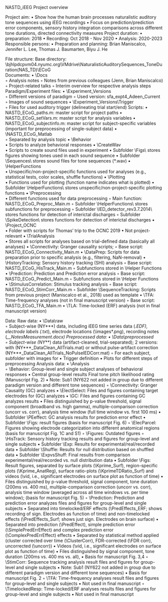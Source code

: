 NASTD_iEEG Project overview 

Project aim: 
    • Show how the human brain processes naturalistic auditory tone sequences using iEEG recordings
    • Focus on prediction/prediction error components, sensory history integration comparisons across different tone durations, directed connectivity measures
Project duration: 
    • preparation: 2018
    • Recording: Oct 2018 - Nov 2020
    • Analysis: 2020-2023
Responsible persons:
    • Preparation and planning: Brian Maniscalco, Jennifer L. Lee, Thomas J. Baumarten, Biyu J. He

File structure:
Base directory: 
\\bjhlpdcpvm04.nyumc.org\VMdrive\NaturalisticAuditorySequences_ToneDuration(NAS_TD)\ECoG\
Documents:
    • \Docs\
        ◦ Analysis notes
        ◦ Notes from previous colleagues (Jenn, Brian Maniscalco)
        ◦ Project-related talks
        ◦ Interim overview for respective analysis steps
Paradigm/Experiment files:
    • \Experiment_Versions\
        ◦ Different versions of paradigm
        ◦ Used version: sfa_expt4_Adeen_Current
        ◦ Images of sound sequences
    • \Experiment_Versions\Trigger\
        ◦ Files for used auditory trigger (delineating trial start/end)
Scripts:
    • NASTD_ECoG_paths.m: master script for project paths
    • NASTD_ECoG_setVars.m: master script for analysis variables
    • NASTD_ECoG_subjectinfo.m: master script for subject-specific variables (important for preprocessing of single-subject data)
    • \NASTD_ECoG_Matlab\
        ◦ Separated by analysis topic
            ▪ \Behavior\
                • Scripts to analyze behavioral responses
            ▪ \CreateWav\
                • Scripts to create sound files used in experiment
                • Subfolder \Figs\ stores figures showing tones used in each sound sequence
                • Subfolder \Sequences\ stores sound files for tone sequences (*.wav)
            ▪ \HelperFunctions\
                • Unspecific/non-project-specific functions used for analyses (e.g., statistical tests, color scales, shuffle functions)
            ▪ \Plotting\
                • Functions used for plotting (function name indicates what is plotted)
                • Subfolder \HelperFunctions\ stores unspecific/non-project-specific plotting functions
            ▪ \Preprocessing\
                • Different functions used for data preprocessing
                    ◦ Main function: NASTD_ECoG_Preproc_Main.m
                    ◦ Subfolder \HelperFunctions\ stores subfunctions for preprocessing
                    ◦ Subfolder \IED_detector_rev3.7.2014\ stores functions for detection of interictal discharges
                    ◦ Subfolder \SpikeDetection\ stores functions for detection of interictal discharges
            ▪ \Project_OCNC\
                • Folder with scripts for Thomas’ trip to the OCNC 2019
                • Not project-relevant
            ▪ \TrialAnalysis\
                • Stores all scripts for analyses based on trial-defined data (basically all analyses)
                • \Connectivity\: Granger causality scripts; 
                    ◦ Base script: NASTD_ECoG_Connectivity_Main.m
                • \DataPrep\: Scripts for data preparation prior to specific analysis (e.g., filtering, NaN-removal)
                • \HistoryTracking\: Sensory history tracking (SHI) analysis
                    ◦ Base script: NASTD_ECoG_HisTrack_Main.m
                    ◦ Subfunctions stored in \Helper Functions\
                • \Prediction\: Prediction and Prediction error analysis
                    ◦ Base script: NASTD_ECoG_Predict_Main.m
                    ◦ Subfunctions stored in \Helper Functions\
                • \StimulusCorrelation\: Stimulus tracking analysis
                    ◦ Base script: NASTD_ECoG_StimCorr_Main.m
                    ◦ Subfolder \SequenceTracking\: Scripts from previous project (Maniscalco et al., 2018) used as template
                • \TFA\: Time-frequency analyses (not in final manuscript version)
                    ◦ Base script: NASTD_ECoG_TFA_Main.m
                • \TLA\: Time-locked (ERF) analysis (not in final manuscript version)

Data:
Raw data:
    • \Data\raw\
        ◦ Subject-wise (NY***) data, including iEEG time series data (*.EDF), electrode labels (*.txt), electrode locations (\images\*.png), recording notes (*__NotesMeasurement.docx)
Preprocessed data:
    • \Data\preprocessed\
        ◦ Subject-wise (NY***) data (artifact-cleaned, trial-separated); 2 versions: with (NY***_DataClean_AllTrials.mat) or without pulse-artifact correction (NY***_DataClean_AllTrials_NoPulseIEDCorr.mat)
        ◦ For each subject, subfolder with images for
            ▪ Trigger definition
            ▪ Plots for different steps of preprocessing
Analysis data:
    • \Analysis\
        ◦ \Behavior\: Group-level and single subject analyses of behavioral responses
            ▪ Central group-level results Final tone pitch likelihood rating (Manuscript Fig. 2) 
            ▪ Note: Sub1 (NY622 not added in group due to different paradigm version and different tone sequences)
        ◦ \Connectivity\: Granger Causality (GC) analyzes
            ▪ \ElectSelect\: Files and figures containing target electrodes for (GC) analyzes
            ▪ \GC\: Files and figures containing GC analyzes results
                • Files distinguished by p-value threshold, signal component (broadband vs. high gamma), multiple-comparison correction (uncorr vs. corr), analysis time window (full time window vs. first 100 ms)
                • Subfolder \PEeffect\: GC analysis results for prediction error effect
                • Subfolder \Figs\: result figures (basis for manuscript Fig. 6)
        ◦ \ElecParcel\: Figures showing electrode categorization into different anatomical regions (basis for manuscript Fig. 1C and S1)
        ◦ \Figures\: Outdated figures
        ◦ \HisTrack\: Sensory history tracking results and figures for group-level and single subjects
            ▪ Subfolder \Exp\: Results for experimental/real/recorded data
            ▪ Subfolder \Shuffle\: Results for null distribution based on shuffled data
            ▪ Subfolder \ExpvsShuff\: Final results from comparison experimental/real/recorded vs. null distribution data
            ▪ Subfolder \Figs\: Result figures, separated by surface plots (\Kprime_Surf\), region-specific plots (\Kprime_AnatReg\), surface ratio-plots (\KprimeTDRatio_Surf\) and videos (\vid\, i.e., significant electrodes on surface plot as function of time)
            ▪ Files distinguished by p-value threshold, signal component, tone duration (200ms vs. 400 ms), multiple-comparison correction (uncorr vs. corr), analysis time window (averaged across all time windows vs. per time window); (basis for manuscript Fig. 5)
        ◦ \Prediction\: Prediction and prediction error analyzes files and figures for group-level and single subjects
            ▪ Separated into timelocked/ERF effects (\PredEffects_ERF\; shows recording of sign. Electrodes as function of time) and non-timelocked effects (\PredEffects_Surf\; shows just sign. Electrodes on brain surface)
            ▪ Separated into prediction (\PredEffect\), simple prediction error (\SimplePredErrEffect\) and complex prediction error (\ComplexPredErrEffect\) effects
            ▪ Separated by statistical method applied (cluster corrected over time (\ClusterCorr\), FDR-corrected (\FDR corr\), uncorrected (\uncorr\))
            ▪ Videos (\vid\, i.e., significant electrodes on surface plot as function of time)
            ▪ Files distinguished by signal component, tone duration (200ms vs. 400 ms vs. all), 
            ▪ Basis for manuscript Fig. 3,4
        ◦ \StimCorr\: Sequence tracking analysis result files and figures for group-level and single subjects
            ▪ Note: Sub1 (NY622 not added in group due to different paradigm version and different tone sequences)
            ▪ Basis for manuscript Fig. 2
        ◦ \TFA\: Time-frequency analyses result files and figures for group-level and single subjects
            ▪ Not used in final manuscript
        ◦ \TimelockedResp\: Time-locked/ERF analyses results files and figures for group-level and single subjects
            ▪ Not used in final manuscript
